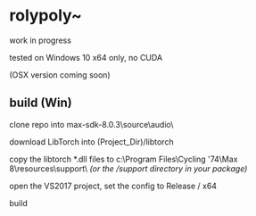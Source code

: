 # rolypoly~
work in progress

tested on Windows 10 x64 only, no CUDA

(OSX version coming soon)

## build (Win)

clone repo into max-sdk-8.0.3\source\audio\

download LibTorch into (Project_Dir)/libtorch

copy the libtorch *.dll files to c:\Program Files\Cycling '74\Max 8\resources\support\ *(or the /support directory in your package)*

open the VS2017 project, set the config to Release / x64

build
